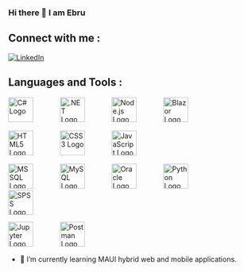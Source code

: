 ### Hi there 👋 I am Ebru

## Connect with me :

[![LinkedIn](https://www.kindpng.com/picc/m/17-179490_linkedin-icon-clear-linkedin-logo-hd-png-download.png)](https://www.google.com/url?sa=t&rct=j&q=&esrc=s&source=web&cd=&cad=rja&uact=8&ved=2ahUKEwir9uKumOyEAxUBxAIHHUBADyYQFnoECBAQAQ&url=https%3A%2F%2Fuk.linkedin.com%2Fin%2Febru-kemikkiran-90b86ab2&usg=AOvVaw0YwmTILww4DvZsuoSMU-q_&opi=89978449)


## Languages and Tools :

<a href="#"><img src="https://upload.wikimedia.org/wikipedia/commons/0/0d/C_Sharp_wordmark.svg" alt="C# Logo" width="50" style="max-width: 100%; margin-right: 50px;" ></a>  <a href="#"><img src="https://upload.wikimedia.org/wikipedia/commons/e/ee/.NET_Core_Logo.svg" alt=".NET Logo" width="50" style="max-width: 100%; margin-right: 50px;"></a>  <a href="#"><img src="https://upload.wikimedia.org/wikipedia/commons/thumb/d/d9/Node.js_logo.svg/1200px-Node.js_logo.svg.png" alt="Node.js Logo" width="50" style="max-width: 100%; margin-right: 50px;"></a>  <a href="#"><img src="https://audacia.co.uk/img/technical-blog/blazor-preview.jpg" alt="Blazor Logo" width="50" style="max-width: 100%; margin-right: 50px;"></a>




<a href="#"><img src="https://www.w3.org/html/logo/downloads/HTML5_Logo_512.png" alt="HTML5 Logo" width="50" style="max-width: 100%; margin-right: 50px;"></a>  <a href="#"><img src="https://upload.wikimedia.org/wikipedia/commons/d/d5/CSS3_logo_and_wordmark.svg" alt="CSS3 Logo" width="50" style="max-width: 100%; margin-right: 50px;"></a>  <a href="#"><img src="https://upload.wikimedia.org/wikipedia/commons/6/6a/JavaScript-logo.png" alt="JavaScript Logo" width="50" style="max-width: 100%; margin-right: 50px;"></a>  


<a href="#"><img src="https://logowik.com/content/uploads/images/microsoft-sql-server4529.jpg" alt="MSSQL Logo" width="50" style="max-width: 100%; margin-right: 50px;"></a>  <a href="#"><img src="https://www.freepnglogos.com/uploads/logo-mysql-png/logo-mysql-mysql-logo-png-images-are-download-crazypng-21.png" alt="MySQL Logo" width="50" style="max-width: 100%; margin-right: 50px;"></a>  <a href="#"><img src="https://upload.wikimedia.org/wikipedia/commons/thumb/5/50/Oracle_logo.svg/2560px-Oracle_logo.svg.png" alt="Oracle Logo" width="50" style="max-width: 100%; margin-right: 50px;"></a>  <a href="#"><img src="https://upload.wikimedia.org/wikipedia/commons/c/c3/Python-logo-notext.svg" alt="Python Logo" width="50" style="max-width: 100%; margin-right: 50px;"></a>  <a href="#"><img src="https://e1.pngegg.com/pngimages/895/365/png-clipart-macos-app-icons-spss-4.png" alt="SPSS Logo" width="50" style="max-width: 100%; margin-right: 50px;"></a>


<a href="#"><img src="https://upload.wikimedia.org/wikipedia/commons/thumb/3/38/Jupyter_logo.svg/1200px-Jupyter_logo.svg.png" alt="Jupyter Logo" width="50" style="max-width: 100%; margin-right: 50px;"></a>  <a href="#"><img src="https://www.vectorlogo.zone/logos/getpostman/getpostman-icon.svg" alt="Postman Logo" width="50" style="max-width: 100%; margin-right: 50px;"></a>  








- 🌱 I’m currently learning MAUI hybrid web and mobile applications.
